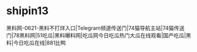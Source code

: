 # shipin13
黑料网-0621-黑料不打烊入口|Telegram频道传送门|74猫导航主站|74猫传送门|78黑料网|51吃瓜|黑料曝料网|吃瓜网今日吃瓜热门大瓜在线观看|国产吃瓜|黑料|今日吃瓜在线|881比鸭
